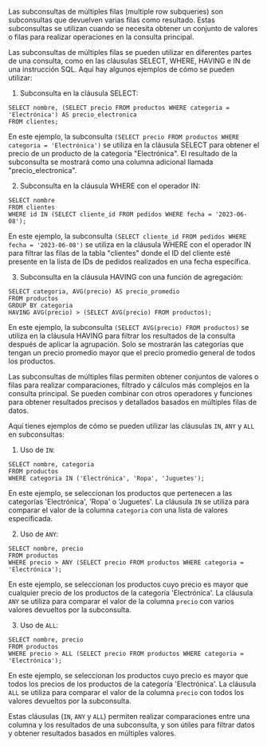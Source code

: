 Las subconsultas de múltiples filas (multiple row subqueries) son subconsultas que devuelven varias filas como resultado. Estas subconsultas se utilizan cuando se necesita obtener un conjunto de valores o filas para realizar operaciones en la consulta principal.

Las subconsultas de múltiples filas se pueden utilizar en diferentes partes de una consulta, como en las cláusulas SELECT, WHERE, HAVING e IN de una instrucción SQL. Aquí hay algunos ejemplos de cómo se pueden utilizar:

1. Subconsulta en la cláusula SELECT:

```
SELECT nombre, (SELECT precio FROM productos WHERE categoria = 'Electrónica') AS precio_electronica
FROM clientes;
```

En este ejemplo, la subconsulta `(SELECT precio FROM productos WHERE categoria = 'Electrónica')` se utiliza en la cláusula SELECT para obtener el precio de un producto de la categoría "Electrónica". El resultado de la subconsulta se mostrará como una columna adicional llamada "precio_electronica".

2. Subconsulta en la cláusula WHERE con el operador IN:

```
SELECT nombre
FROM clientes
WHERE id IN (SELECT cliente_id FROM pedidos WHERE fecha = '2023-06-08');
```

En este ejemplo, la subconsulta `(SELECT cliente_id FROM pedidos WHERE fecha = '2023-06-08')` se utiliza en la cláusula WHERE con el operador IN para filtrar las filas de la tabla "clientes" donde el ID del cliente esté presente en la lista de IDs de pedidos realizados en una fecha específica.

3. Subconsulta en la cláusula HAVING con una función de agregación:

```
SELECT categoria, AVG(precio) AS precio_promedio
FROM productos
GROUP BY categoria
HAVING AVG(precio) > (SELECT AVG(precio) FROM productos);
```

En este ejemplo, la subconsulta `(SELECT AVG(precio) FROM productos)` se utiliza en la cláusula HAVING para filtrar los resultados de la consulta después de aplicar la agrupación. Solo se mostrarán las categorías que tengan un precio promedio mayor que el precio promedio general de todos los productos.

Las subconsultas de múltiples filas permiten obtener conjuntos de valores o filas para realizar comparaciones, filtrado y cálculos más complejos en la consulta principal. Se pueden combinar con otros operadores y funciones para obtener resultados precisos y detallados basados en múltiples filas de datos.

Aquí tienes ejemplos de cómo se pueden utilizar las cláusulas `IN`, `ANY` y `ALL` en subconsultas:

1. Uso de `IN`:

```
SELECT nombre, categoria
FROM productos
WHERE categoria IN ('Electrónica', 'Ropa', 'Juguetes');
```

En este ejemplo, se seleccionan los productos que pertenecen a las categorías 'Electrónica', 'Ropa' o 'Juguetes'. La cláusula `IN` se utiliza para comparar el valor de la columna `categoria` con una lista de valores especificada.

2. Uso de `ANY`:

```
SELECT nombre, precio
FROM productos
WHERE precio > ANY (SELECT precio FROM productos WHERE categoria = 'Electrónica');
```

En este ejemplo, se seleccionan los productos cuyo precio es mayor que cualquier precio de los productos de la categoría 'Electrónica'. La cláusula `ANY` se utiliza para comparar el valor de la columna `precio` con varios valores devueltos por la subconsulta.

3. Uso de `ALL`:

```
SELECT nombre, precio
FROM productos
WHERE precio > ALL (SELECT precio FROM productos WHERE categoria = 'Electrónica');
```

En este ejemplo, se seleccionan los productos cuyo precio es mayor que todos los precios de los productos de la categoría 'Electrónica'. La cláusula `ALL` se utiliza para comparar el valor de la columna `precio` con todos los valores devueltos por la subconsulta.

Estas cláusulas (`IN`, `ANY` y `ALL`) permiten realizar comparaciones entre una columna y los resultados de una subconsulta, y son útiles para filtrar datos y obtener resultados basados en múltiples valores.
